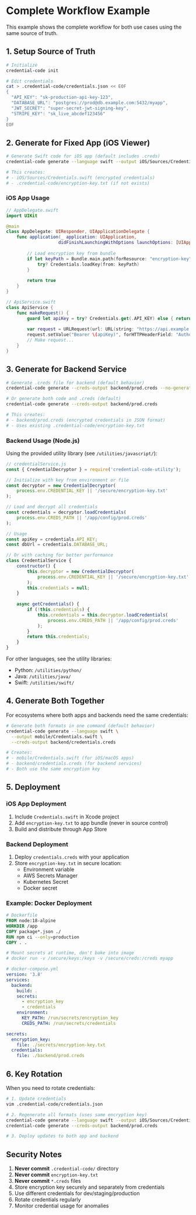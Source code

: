 # Complete Workflow Example

This example shows the complete workflow for both use cases using the same source of truth.

## 1. Setup Source of Truth

```bash
# Initialize
credential-code init

# Edit credentials
cat > .credential-code/credentials.json << EOF
{
  "API_KEY": "sk-production-api-key-123",
  "DATABASE_URL": "postgres://prod@db.example.com:5432/myapp",
  "JWT_SECRET": "super-secret-jwt-signing-key",
  "STRIPE_KEY": "sk_live_abcdef123456"
}
EOF
```

## 2. Generate for Fixed App (iOS Viewer)

```bash
# Generate Swift code for iOS app (default includes .creds)
credential-code generate --language swift --output iOS/Sources/Credentials.swift --no-generate-creds

# This creates:
# - iOS/Sources/Credentials.swift (encrypted credentials)
# - .credential-code/encryption-key.txt (if not exists)
```

### iOS App Usage
```swift
// AppDelegate.swift
import UIKit

@main
class AppDelegate: UIResponder, UIApplicationDelegate {
    func application(_ application: UIApplication, 
                    didFinishLaunchingWithOptions launchOptions: [UIApplication.LaunchOptionsKey: Any]?) -> Bool {
        
        // Load encryption key from bundle
        if let keyPath = Bundle.main.path(forResource: "encryption-key", ofType: "txt") {
            try? Credentials.loadKey(from: keyPath)
        }
        
        return true
    }
}

// ApiService.swift
class ApiService {
    func makeRequest() {
        guard let apiKey = try? Credentials.get(.API_KEY) else { return }
        
        var request = URLRequest(url: URL(string: "https://api.example.com/data")!)
        request.setValue("Bearer \(apiKey)", forHTTPHeaderField: "Authorization")
        // Make request...
    }
}
```

## 3. Generate for Backend Service

```bash
# Generate .creds file for backend (default behavior)
credential-code generate --creds-output backend/prod.creds --no-generate-code

# Or generate both code and .creds (default)
credential-code generate --creds-output backend/prod.creds

# This creates:
# - backend/prod.creds (encrypted credentials in JSON format)
# - Uses existing .credential-code/encryption-key.txt
```

### Backend Usage (Node.js)

Using the provided utility library (see `/utilities/javascript/`):

```javascript
// credentialService.js
const { CredentialDecryptor } = require('credential-code-utility');

// Initialize with key from environment or file
const decryptor = new CredentialDecryptor(
    process.env.CREDENTIAL_KEY || '/secure/encryption-key.txt'
);

// Load and decrypt all credentials
const credentials = decryptor.loadCredentials(
    process.env.CREDS_PATH || '/app/config/prod.creds'
);

// Usage
const apiKey = credentials.API_KEY;
const dbUrl = credentials.DATABASE_URL;

// Or with caching for better performance
class CredentialService {
    constructor() {
        this.decryptor = new CredentialDecryptor(
            process.env.CREDENTIAL_KEY || '/secure/encryption-key.txt'
        );
        this.credentials = null;
    }
    
    async getCredentials() {
        if (!this.credentials) {
            this.credentials = this.decryptor.loadCredentials(
                process.env.CREDS_PATH || '/app/config/prod.creds'
            );
        }
        return this.credentials;
    }
}
```

For other languages, see the utility libraries:
- Python: `/utilities/python/`
- Java: `/utilities/java/`
- Swift: `/utilities/swift/`

## 4. Generate Both Together

For ecosystems where both apps and backends need the same credentials:

```bash
# Generate both formats in one command (default behavior)
credential-code generate --language swift \
  --output mobile/Credentials.swift \
  --creds-output backend/credentials.creds

# Creates:
# - mobile/Credentials.swift (for iOS/macOS apps)
# - backend/credentials.creds (for backend services)
# - Both use the same encryption key
```

## 5. Deployment

### iOS App Deployment
1. Include `Credentials.swift` in Xcode project
2. Add `encryption-key.txt` to app bundle (never in source control)
3. Build and distribute through App Store

### Backend Deployment
1. Deploy `credentials.creds` with your application
2. Store `encryption-key.txt` in secure location:
   - Environment variable
   - AWS Secrets Manager
   - Kubernetes Secret
   - Docker secret

### Example: Docker Deployment
```dockerfile
# Dockerfile
FROM node:18-alpine
WORKDIR /app
COPY package*.json ./
RUN npm ci --only=production
COPY . .

# Mount secrets at runtime, don't bake into image
# docker run -v /secure/keys:/keys -v /secure/creds:/creds myapp
```

```yaml
# docker-compose.yml
version: '3.8'
services:
  backend:
    build: .
    secrets:
      - encryption_key
      - credentials
    environment:
      KEY_PATH: /run/secrets/encryption_key
      CREDS_PATH: /run/secrets/credentials

secrets:
  encryption_key:
    file: ./secrets/encryption-key.txt
  credentials:
    file: ./backend/prod.creds
```

## 6. Key Rotation

When you need to rotate credentials:

```bash
# 1. Update credentials
vim .credential-code/credentials.json

# 2. Regenerate all formats (uses same encryption key)
credential-code generate --language swift --output iOS/Sources/Credentials.swift --no-generate-creds
credential-code generate --creds-output backend/prod.creds

# 3. Deploy updates to both app and backend
```

## Security Notes

1. **Never commit** `.credential-code/` directory
2. **Never commit** `encryption-key.txt`
3. **Never commit** `*.creds` files
4. Store encryption key securely and separately from credentials
5. Use different credentials for dev/staging/production
6. Rotate credentials regularly
7. Monitor credential usage for anomalies